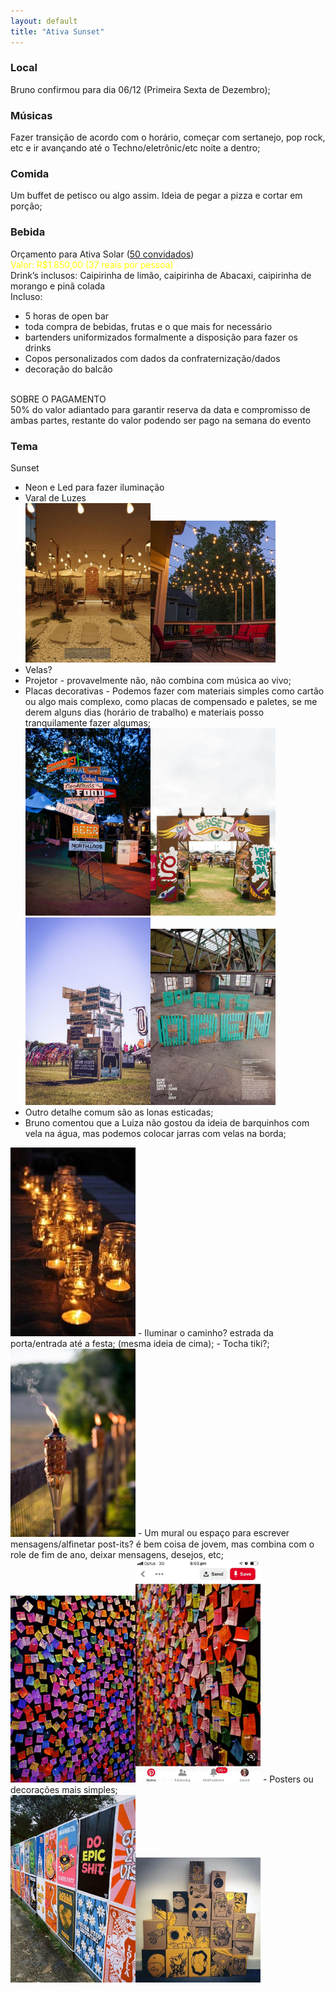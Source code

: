 ```yaml
---
layout: default
title: "Ativa Sunset"
---
```


### Local
Bruno confirmou para dia 06/12 (Primeira Sexta de Dezembro);

### Músicas
Fazer transição de acordo com o horário, começar com sertanejo, pop rock, etc e ir avançando até o Techno/eletrônic/etc noite a dentro;

### Comida
Um buffet de petisco ou algo assim.
Ideia de pegar a pizza e cortar em porção;

### Bebida
Orçamento para Ativa Solar (<u>50 convidados</u>)<br>
<span style="color:yellow">Valor: R$1.850,00 (37 reais por pessoa)</span><br>
Drink’s inclusos: Caipirinha de limão, caipirinha de Abacaxi, caipirinha de morango e pinã colada<br>
Incluso:
- 5 horas de open bar
- ⁠toda compra de bebidas, frutas e o que mais for necessário
- ⁠bartenders uniformizados formalmente a disposição para fazer os drinks
- ⁠Copos personalizados com dados da confraternização/dados 
- ⁠decoração do balcão
<br>
SOBRE O PAGAMENTO<br>
50% do valor adiantado para garantir reserva da data e compromisso de ambas partes, restante do valor podendo ser pago na semana do evento

### Tema
Sunset<br>
- Neon e Led para fazer iluminação
- Varal de Luzes<br>
<img src="assets/708f1cb65f1fa8d19619ccf811e58453.jpg" style="width:200px"><img src="assets/e6919d962cd27f45a081fc0395bcd0b0.jpg" style="width:200px">
 - Velas?
 - Projetor - provavelmente não, não combina com música ao vivo;
 - Placas decorativas - Podemos fazer com materiais simples como cartão ou algo mais complexo, como placas de compensado e paletes, se me derem alguns dias (horário de trabalho) e materiais posso tranquilamente fazer algumas;<br>
 <img src="assets/0f23902be2c6051e11059eb31851a5b9.jpg" style="width:200px"><img src="assets/14b813df776984afc2290b3a2718d654.jpg" style="width:200px"><img src="assets/fbef3e33ba5f548d873be3b70adb5ff6.jpg" style="width:200px"><img src="assets/fb0b8c351021d055c306d1b153977b0f.jpg" style="width:200px">
 - Outro detalhe comum são as lonas esticadas;
 - Bruno comentou que a Luiza não gostou da ideia de barquinhos com vela na água, mas podemos colocar jarras com velas na borda;<br>
 <img src="assets/741dfa152d4ceaa396ccb170532bc608.jpg" style="width:200px">
 - Iluminar o caminho? estrada da porta/entrada até a festa; (mesma ideia de cima);
 - Tocha tiki?;<br>
 <img src="assets/06e5a81d67ec4b0c7835ae74148c73fa.jpg" style="width:200px">
 - Um mural ou espaço para escrever mensagens/alfinetar post-its? é bem coisa de jovem, mas combina com o role de fim de ano, deixar mensagens, desejos, etc;<br>
 <img src="assets/d5cc77723c3ef42b4517ed73e72ef78d.jpg" style="width:200px"><img src="assets/8d19a41b9f47dc1fa4c4b7c8adcfc288.jpg" style="width:200px">
- Posters ou decorações mais simples;<br>
<img src="assets/8791da2fa85bf852980a1d6acf533703.jpg" style="width:200px"><img src="assets/e353f0f759cf94853b878a13a3651890.jpg" style="width:200px">
